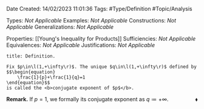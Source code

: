 <div class="topSpace"></div>

Date Created: 14/02/2023 11:01:36
Tags: #Type/Definition #Topic/Analysis

Types: <i>Not Applicable</i>
Examples: <i>Not Applicable</i>
Constructions: <i>Not Applicable</i>
Generalizations: <i>Not Applicable</i>

Properties: [[Young's Inequality for Products]]
Sufficiencies: <i>Not Applicable</i>
Equivalences: <i>Not Applicable</i>
Justifications: <i>Not Applicable</i>

``` ad-Definition
title: Definition.

Fix $p\in\l(1,+\infty\r)$. The unique $q\in\l(1,+\infty\r)$ defined by
$$\begin{equation}
    \frac{1}{p}+\frac{1}{q}=1
\end{equation}$$
is called the <b>conjugate exponent of $p$</b>.

```

<b>Remark.</b> If $p=1$, we formally its conjugate exponent as $q\coloneqq+\infty$.<span style="float:right;">$\blacklozenge$</span>
